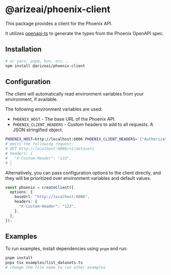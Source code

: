 # @arizeai/phoenix-client

This package provides a client for the Phoenix API.

It utilizes [openapi-ts](https://openapi-ts.pages.dev/) to generate the types from the Phoenix OpenAPI spec.

## Installation

```bash
# or yarn, pnpm, bun, etc...
npm install @arizeai/phoenix-client
```

## Configuration

The client will automatically read environment variables from your environment, if available.

The following environment variables are used:

- `PHOENIX_HOST` - The base URL of the Phoenix API.
- `PHOENIX_CLIENT_HEADERS` - Custom headers to add to all requests. A JSON stringified object.

```bash
PHOENIX_HOST=http://localhost:6006 PHOENIX_CLIENT_HEADERS='{"Authorization": "bearer xxxxxx"}' pnpx tsx examples/list_datasets.ts
# emits the following request:
# GET http://localhost:6006/v1/datasets
# headers: {
#   "X-Custom-Header": "123",
# }
```

Alternatively, you can pass configuration options to the client directly, and they will be prioritized over environment variables and default values.

```ts
const phoenix = createClient({
  options: {
    baseUrl: "http://localhost:6006",
    headers: {
      "X-Custom-Header": "123",
    },
  },
});
```

## Examples

To run examples, install dependencies using `pnpm` and run:

```bash
pnpm install
pnpx tsx examples/list_datasets.ts
# change the file name to run other examples
```
